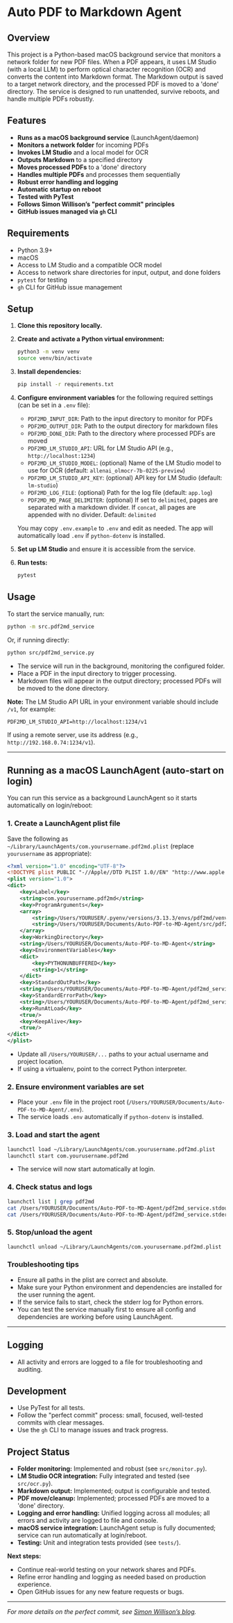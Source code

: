 # Auto PDF to Markdown Agent

## Overview
This project is a Python-based macOS background service that monitors a network folder for new PDF files. When a PDF appears, it uses LM Studio (with a local LLM) to perform optical character recognition (OCR) and converts the content into Markdown format. The Markdown output is saved to a target network directory, and the processed PDF is moved to a 'done' directory. The service is designed to run unattended, survive reboots, and handle multiple PDFs robustly.

## Features
- **Runs as a macOS background service** (LaunchAgent/daemon)
- **Monitors a network folder** for incoming PDFs
- **Invokes LM Studio** and a local model for OCR
- **Outputs Markdown** to a specified directory
- **Moves processed PDFs** to a 'done' directory
- **Handles multiple PDFs** and processes them sequentially
- **Robust error handling and logging**
- **Automatic startup on reboot**
- **Tested with PyTest**
- **Follows Simon Willison’s "perfect commit" principles**
- **GitHub issues managed via `gh` CLI**

## Requirements
- Python 3.9+
- macOS
- Access to LM Studio and a compatible OCR model
- Access to network share directories for input, output, and done folders
- `pytest` for testing
- `gh` CLI for GitHub issue management

## Setup
1. **Clone this repository locally.**
2. **Create and activate a Python virtual environment:**
   ```sh
   python3 -m venv venv
   source venv/bin/activate
   ```
3. **Install dependencies:**
   ```sh
   pip install -r requirements.txt
   ```
4. **Configure environment variables** for the following required settings (can be set in a `.env` file):
   - `PDF2MD_INPUT_DIR`: Path to the input directory to monitor for PDFs
   - `PDF2MD_OUTPUT_DIR`: Path to the output directory for markdown files
   - `PDF2MD_DONE_DIR`: Path to the directory where processed PDFs are moved
   - `PDF2MD_LM_STUDIO_API`: URL for LM Studio API (e.g., `http://localhost:1234`)
   - `PDF2MD_LM_STUDIO_MODEL`: (optional) Name of the LM Studio model to use for OCR (default: `allenai_olmocr-7b-0225-preview`)
   - `PDF2MD_LM_STUDIO_API_KEY`: (optional) API key for LM Studio (default: `lm-studio`)
   - `PDF2MD_LOG_FILE`: (optional) Path for the log file (default: `app.log`)
   - `PDF2MD_MD_PAGE_DELIMITER`: (optional) If set to `delimited`, pages are separated with a markdown divider. If `concat`, all pages are appended with no divider. Default: `delimited`

   You may copy `.env.example` to `.env` and edit as needed. The app will automatically load `.env` if `python-dotenv` is installed.
5. **Set up LM Studio** and ensure it is accessible from the service.
6. **Run tests:**
   ```sh
   pytest
   ```

## Usage

To start the service manually, run:
```sh
python -m src.pdf2md_service
```
Or, if running directly:
```sh
python src/pdf2md_service.py
```

- The service will run in the background, monitoring the configured folder.
- Place a PDF in the input directory to trigger processing.
- Markdown files will appear in the output directory; processed PDFs will be moved to the done directory.

**Note:** The LM Studio API URL in your environment variable should include `/v1`, for example:
```
PDF2MD_LM_STUDIO_API=http://localhost:1234/v1
```
If using a remote server, use its address (e.g., `http://192.168.0.74:1234/v1`).

---

## Running as a macOS LaunchAgent (auto-start on login)

You can run this service as a background LaunchAgent so it starts automatically on login/reboot:

### 1. Create a LaunchAgent plist file

Save the following as `~/Library/LaunchAgents/com.yourusername.pdf2md.plist` (replace `yourusername` as appropriate):

```xml
<?xml version="1.0" encoding="UTF-8"?>
<!DOCTYPE plist PUBLIC "-//Apple//DTD PLIST 1.0//EN" "http://www.apple.com/DTDs/PropertyList-1.0.dtd">
<plist version="1.0">
<dict>
    <key>Label</key>
    <string>com.yourusername.pdf2md</string>
    <key>ProgramArguments</key>
    <array>
        <string>/Users/YOURUSER/.pyenv/versions/3.13.3/envs/pdf2md/venv/bin/python</string>
        <string>/Users/YOURUSER/Documents/Auto-PDF-to-MD-Agent/src/pdf2md_service.py</string>
    </array>
    <key>WorkingDirectory</key>
    <string>/Users/YOURUSER/Documents/Auto-PDF-to-MD-Agent</string>
    <key>EnvironmentVariables</key>
    <dict>
        <key>PYTHONUNBUFFERED</key>
        <string>1</string>
    </dict>
    <key>StandardOutPath</key>
    <string>/Users/YOURUSER/Documents/Auto-PDF-to-MD-Agent/pdf2md_service.stdout.log</string>
    <key>StandardErrorPath</key>
    <string>/Users/YOURUSER/Documents/Auto-PDF-to-MD-Agent/pdf2md_service.stderr.log</string>
    <key>RunAtLoad</key>
    <true/>
    <key>KeepAlive</key>
    <true/>
</dict>
</plist>
```
- Update all `/Users/YOURUSER/...` paths to your actual username and project location.
- If using a virtualenv, point to the correct Python interpreter.

### 2. Ensure environment variables are set
- Place your `.env` file in the project root (`/Users/YOURUSER/Documents/Auto-PDF-to-MD-Agent/.env`).
- The service loads `.env` automatically if `python-dotenv` is installed.

### 3. Load and start the agent
```sh
launchctl load ~/Library/LaunchAgents/com.yourusername.pdf2md.plist
launchctl start com.yourusername.pdf2md
```
- The service will now start automatically at login.

### 4. Check status and logs
```sh
launchctl list | grep pdf2md
cat /Users/YOURUSER/Documents/Auto-PDF-to-MD-Agent/pdf2md_service.stdout.log
cat /Users/YOURUSER/Documents/Auto-PDF-to-MD-Agent/pdf2md_service.stderr.log
```

### 5. Stop/unload the agent
```sh
launchctl unload ~/Library/LaunchAgents/com.yourusername.pdf2md.plist
```

### Troubleshooting tips
- Ensure all paths in the plist are correct and absolute.
- Make sure your Python environment and dependencies are installed for the user running the agent.
- If the service fails to start, check the stderr log for Python errors.
- You can test the service manually first to ensure all config and dependencies are working before using LaunchAgent.

---

## Logging
- All activity and errors are logged to a file for troubleshooting and auditing.

## Development
- Use PyTest for all tests.
- Follow the "perfect commit" process: small, focused, well-tested commits with clear messages.
- Use the `gh` CLI to manage issues and track progress.

## Project Status

- **Folder monitoring:** Implemented and robust (see `src/monitor.py`).
- **LM Studio OCR integration:** Fully integrated and tested (see `src/ocr.py`).
- **Markdown output:** Implemented; output is configurable and tested.
- **PDF move/cleanup:** Implemented; processed PDFs are moved to a 'done' directory.
- **Logging and error handling:** Unified logging across all modules; all errors and activity are logged to file and console.
- **macOS service integration:** LaunchAgent setup is fully documented; service can run automatically at login/reboot.
- **Testing:** Unit and integration tests provided (see `tests/`).

**Next steps:**
- Continue real-world testing on your network shares and PDFs.
- Refine error handling and logging as needed based on production experience.
- Open GitHub issues for any new feature requests or bugs.

---

*For more details on the perfect commit, see [Simon Willison’s blog](https://simonwillison.net/2020/Oct/9/perfect-commit/).*
